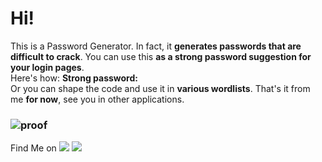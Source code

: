  # Hi! 
 This is a Password Generator. In fact, it **generates passwords that are difficult to crack**.
 You can use this **as a strong password suggestion for your login pages**.  
 Here's how: <b class="text-danger">Strong password:</b><span class="text-light bg-black" id="OutputRew"></span>        
 Or you can shape the code and use it in **various wordlists**.
 That's it from me **for now**, see you in other applications.
 
 ### ![proof](https://github.com/user-attachments/assets/0b6707e1-8d52-4edd-9753-ebe4e57c284d)

Find Me on
  <a href="https://linktr.ee/Mass4cre_P0int" target="_blank"><img src="https://img.shields.io/badge/Socials-grey?style=for-the-badge&logo=linktree"></a>
  <a href="https://github.com/ruaorj" target="_blank"><img src="https://img.shields.io/badge/Github-blue?style=for-the-badge&logo=github"></a>
